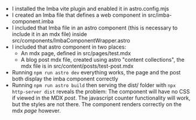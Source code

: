 - I installed the Imba vite plugin and enabled it in astro.config.mjs
- I created an Imba file that defines a web component in src/imba-component.imba
- I included that Imba file in an astro component (this is necessary to include it in an mdx file) inside src/components/ImbaComponentWrapper.astro
- I included that astro component in two places:
  - An mdx page, defined in src/pages/test.mdx
  - A blog post mdx file, created using astro "content collections", the mdx file is in src/content/posts/test-post.mdx
- Running `npm run astro dev` everything works, the page and the post both display the imba component correctly
- Running `npm run astro build` then serving the dist/ folder with `npx http-server dist` reveals the problem: The component will have no CSS if viewed in the MDX _post_. The javascript counter functionality will work, but the styles are not there. The component renders correctly on the mdx _page_ however.
